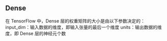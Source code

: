 ## Dense
在 TensorFlow 中，Dense 层的权重矩阵的大小是由以下参数决定的：
input_dim：输入数据的维度，即输入张量的最后一个维度
units：输出数据的维度，即 Dense 层的神经元个数
